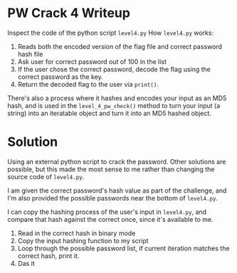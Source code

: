 # PW Crack 4 Writeup
Inspect the code of the python script `level4.py`
How `level4.py` works:
1. Reads both the encoded version of the flag file and correct password hash file
2. Ask user for correct password out of 100 in the list
3. If the user chose the correct password, decode the flag using the correct password as the key.
4. Return the decoded flag to the user via `print()`.

There's also a process where it hashes and encodes your input as an MD5 hash, and is used in the `level_4_pw_check()` method to turn your input (a string) into an iteratable object and turn it into an MD5 hashed object.

# Solution
Using an external python script to crack the password. Other solutions are possible, but this made the most sense to me rather than changing the source code of `level4.py`.

I am given the correct password's hash value as part of the challenge, and I'm also provided the possible passwords near the bottom of `level4.py`.

I can copy the hashing process of the user's input in `level4.py`, and compare that hash against the correct once, since it's available to me.

1. Read in the correct hash in binary mode
2. Copy the input hashing function to my script
3. Loop through the possible password list, if current iteration matches the correct hash, print it.
4. Das it
